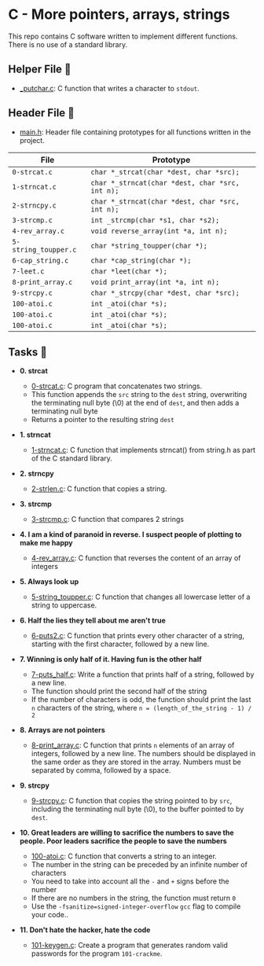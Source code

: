 # C - More pointers, arrays, strings

This repo contains C software written to implement different functions. There is no use of a standard library.

## Helper File :raised_hands:

* [_putchar.c](./_putchar.c): C function that writes a character to `stdout`.

## Header File :file_folder:

* [main.h](./main.h): Header file containing prototypes for all
functions written in the project.

| File                     | Prototype                                             |
| ------------------------ | --------------------------------                      |
| `0-strcat.c`             | `char *_strcat(char *dest, char *src);`               |
| `1-strncat.c`            | `char *_strncat(char *dest, char *src, int n);`       |
| `2-strncpy.c`            | `char *_strncat(char *dest, char *src, int n);`       |
| `3-strcmp.c`             | `int _strcmp(char *s1, char *s2);`                    |
| `4-rev_array.c`          | `void reverse_array(int *a, int n);`                  |
| `5-string_toupper.c`     | `char *string_toupper(char *);`                       |
| `6-cap_string.c`         | `char *cap_string(char *);`                           |
| `7-leet.c`               | `char *leet(char *);`                                 |
| `8-print_array.c`        | `void print_array(int *a, int n);`                    |
| `9-strcpy.c`             | `char *_strcpy(char *dest, char *src);`               |
| `100-atoi.c`             | `int _atoi(char *s);`                                 |
| `100-atoi.c`             | `int _atoi(char *s);`                                 |
| `100-atoi.c`             | `int _atoi(char *s);`                                 |



## Tasks :page_with_curl:

* **0. strcat**
  * [0-strcat.c](./0-strcat.c): C program that concatenates two strings.
   * This function appends the `src` string to the `dest` string, overwriting the terminating null byte (\0) at the end of `dest`, and then adds a terminating null byte
   * Returns a pointer to the resulting string `dest`

* **1. strncat**
  * [1-strncat.c](./1-strncat.c): C function that implements strncat() from string.h as part of the C standard library. 

* **2. strncpy**
  * [2-strlen.c](./2-strlen.c): C function that copies a string.

* **3. strcmp**
  * [3-strcmp.c](./3-strcmp.c): C function that compares 2 strings

* **4. I am a kind of paranoid in reverse. I suspect people of plotting to make me happy**
  * [4-rev_array.c](./4-rev_array.c): C function that reverses the content of an array of integers

* **5. Always look up**
  * [5-string_toupper.c](./5-string_toipper.c): C function that changes all lowercase letter of a string to uppercase.

* **6. Half the lies they tell about me aren't true**
  * [6-puts2.c](./6-puts2.c): C function that prints every other character of a string, starting with the first character, followed by a new line.

* **7. Winning is only half of it. Having fun is the other half**
  * [7-puts_half.c](./7-puts_half.c): Write a function that prints half of a string, followed by a new line.
  * The function should print the second half of the string
  * If the number of characters is odd, the function should print the last `n` characters of the string, where `n = (length_of_the_string - 1) / 2`

* **8. Arrays are not pointers**
  * [8-print_array.c](./8-print_array.c): C function that prints `n` elements of an array of integers, followed by a new line. The numbers should be displayed in the same order as they are stored in the array. Numbers must be separated by comma, followed by a space.

* **9. strcpy**
  * [9-strcpy.c](./9-strcpy.c): C function that copies the string pointed to by `src`, including the terminating null byte (\0), to the buffer pointed to by `dest`.

* **10. Great leaders are willing to sacrifice the numbers to save the people. Poor leaders sacrifice the people to save the numbers**
  * [100-atoi.c](./100-atoi.c): C function that converts a string to an integer.
  * The number in the string can be preceded by an infinite number of characters
  * You need to take into account all the `-` and `+` signs before the number
  * If there are no numbers in the string, the function must return `0`
  * Use the `-fsanitize=signed-integer-overflow` `gcc` flag to compile your code..

* **11. Don't hate the hacker, hate the code**
  * [101-keygen.c](./101-keygen.c): Create a program that generates random valid passwords for the program `101-crackme`.
